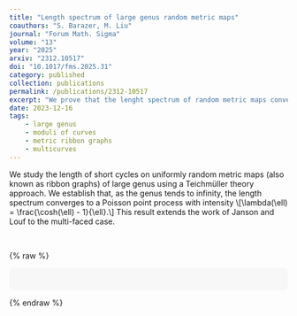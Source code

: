 ```yaml
---
title: "Length spectrum of large genus random metric maps"
coauthors: "S. Barazer, M. Liu"
journal: "Forum Math. Sigma"
volume: "13"
year: "2025"
arxiv: "2312.10517"
doi: "10.1017/fms.2025.31"
category: published
collection: publications
permalink: /publications/2312-10517
excerpt: "We prove that the lenght spectrum of random metric maps converges to a Poisson point process in the large genus limit."
date: 2023-12-16
tags:
    - large genus
    - moduli of curves
    - metric ribbon graphs
    - multicurves
---
```


We study the length of short cycles on uniformly random metric maps (also known as ribbon graphs) of large genus using a Teichmüller theory approach. We establish that, as the genus tends to infinity, the length spectrum converges to a Poisson point process with intensity
\\[\lambda(\ell) = \frac{\cosh(\ell) - 1}{\ell}.\\]
This result extends the work of Janson and Louf to the multi-faced case.

<br>

{% raw %}
<div style="max-width: 900px; margin: auto; background-color: #f7f7f7; padding: 20px; border-radius: 8px;">
  <canvas id="lengthSpectrumChart" width="900" height="400"></canvas>
</div>

<script src="https://cdn.jsdelivr.net/npm/chart.js"></script>
<script>
  const ctx = document.getElementById('lengthSpectrumChart').getContext('2d');

  const labels = [
    0.08, 0.16, 0.24, 0.32, 0.40, 0.48, 0.56, 0.64, 0.72, 0.80,
    0.88, 0.96, 1.04, 1.12, 1.20, 1.28, 1.36, 1.44, 1.52, 1.60,
    1.68, 1.76, 1.84, 1.92, 2.00, 2.08, 2.16, 2.24, 2.32, 2.40,
    2.48, 2.56, 2.64, 2.72, 2.80, 2.88, 2.96, 3.04, 3.12, 3.20,
    3.28, 3.36, 3.44, 3.52, 3.60, 3.68, 3.76, 3.84, 3.92, 4.00
  ];

  const g2 = [
    0.1250, 0.1125, 0.2125, 0.2125, 0.2125, 0.2375, 0.2750, 0.4875, 0.5000, 0.5250,
    0.4875, 0.6625, 0.6625, 0.5375, 0.6375, 0.7875, 0.9000, 0.7875, 0.9375, 0.7250,
    0.9000, 0.8125, 1.0875, 1.2875, 1.2250, 1.2000, 1.4000, 1.3375, 1.4375, 1.6625,
    1.5000, 1.4375, 1.6000, 1.5750, 1.4875, 1.5125, 1.7000, 1.8500, 1.6500, 1.8750,
    1.8250, 1.7000, 1.7375, 2.0375, 1.8500, 1.7500, 1.7250, 1.9125, 2.1625, 2.2500
  ];

  const g8 = [
    0.1125, 0.0750, 0.1250, 0.2375, 0.1500, 0.2000, 0.2625, 0.4875, 0.4125, 0.4125,
    0.4500, 0.6000, 0.5000, 0.7875, 0.7750, 0.6000, 0.9500, 0.9250, 0.9750, 0.8500,
    1.1750, 1.1875, 1.1250, 1.1000, 1.2375, 1.3125, 1.4625, 1.4625, 1.3750, 1.9000,
    1.8125, 2.0500, 1.8750, 2.1375, 2.1500, 2.2250, 2.4125, 2.5500, 2.7625, 2.8375,
    2.7750, 2.9375, 3.2500, 3.5000, 3.6375, 3.4250, 3.6625, 4.1125, 4.5125, 4.3625
  ];

  const g64 = [
    0.0500, 0.0625, 0.1250, 0.1375, 0.1750, 0.2125, 0.2625, 0.3375, 0.2875, 0.3875,
    0.3625, 0.4875, 0.5875, 0.5125, 0.6750, 0.8750, 0.6750, 0.9000, 0.8500, 1.0250,
    1.0625, 1.2000, 1.0750, 1.1500, 1.6125, 1.4875, 1.4875, 1.5625, 1.3625, 1.6625,
    2.1250, 2.0750, 2.1250, 2.2750, 2.5000, 2.7875, 2.6250, 2.7375, 3.1625, 3.6750,
    3.3375, 3.9500, 3.8500, 4.1375, 4.3875, 4.3875, 5.2250, 5.2875, 5.5875, 5.7875
  ];

  const prediction = labels.map(x => (Math.cosh(x) - 1) / x);

  const data = {
    labels: labels,
    datasets: [
      {
        label: 'g = 2',
        data: g2,
        backgroundColor: 'rgba(66, 133, 244, 0.6)', // blue
        type: 'bar',
        borderWidth: 0,
      },
      {
        label: 'g = 8',
        data: g8,
        backgroundColor: 'rgba(234, 67, 53, 0.6)', // red
        type: 'bar',
        borderWidth: 0,
      },
      {
        label: 'g = 64',
        data: g64,
        backgroundColor: 'rgba(251, 188, 5, 0.6)', // yellow
        type: 'bar',
        borderWidth: 0,
      },
      {
        label: 'λ',
        data: prediction,
        borderColor: 'rgba(52, 168, 83, 0.9)', // green
        type: 'line',
        fill: false,
        borderWidth: 3,
        tension: 0.3,
        pointRadius: 0
      }
    ]
  };

  const options = {
    responsive: true,
    scales: {
      x: {
        title: {
          display: true,
          text: 'Cycle Length',
          color: '#555555',
          font: { family: "'IBM Plex Sans', -apple-system, BlinkMacSystemFont, 'Segoe UI', Roboto, Helvetica, Arial, sans-serif" }
        },
        ticks: {
          color: '#555555',
          font: { family: "'IBM Plex Sans', -apple-system, BlinkMacSystemFont, 'Segoe UI', Roboto, Helvetica, Arial, sans-serif" }
        },
        grid: {
          color: 'rgba(0,0,0,0.1)'
        }
      },
      y: {
        beginAtZero: true,
        title: {
          display: true,
          text: 'Density',
          color: '#555555',
          font: { family: "'IBM Plex Sans', -apple-system, BlinkMacSystemFont, 'Segoe UI', Roboto, Helvetica, Arial, sans-serif" }
        },
        ticks: {
          color: '#555555',
          font: { family: "'IBM Plex Sans', -apple-system, BlinkMacSystemFont, 'Segoe UI', Roboto, Helvetica, Arial, sans-serif" }
        },
        grid: {
          color: 'rgba(0,0,0,0.1)'
        }
      }
    },
    plugins: {
      legend: {
        position: 'top',
        labels: {
          color: '#555555',
          font: { family: "'IBM Plex Sans', -apple-system, BlinkMacSystemFont, 'Segoe UI', Roboto, Helvetica, Arial, sans-serif" }
        }
      },
      title: {
        display: true,
        text: 'Rescaled length spectra of 10^3 uniform random metric unicellular maps',
        color: '#555555',
        font: { family: "'IBM Plex Sans', -apple-system, BlinkMacSystemFont, 'Segoe UI', Roboto, Helvetica, Arial, sans-serif", size: 16 }
      }
    }
  };

  new Chart(ctx, { type: 'bar', data: data, options: options });
</script>
{% endraw %}